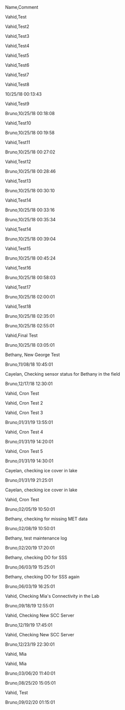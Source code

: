 Name,Comment

Vahid,Test 

Vahid,Test2

Vahid,Test3

Vahid,Test4

Vahid,Test5

Vahid,Test6

Vahid,Test7

Vahid,Test8

10/25/18 00:13:43

Vahid,Test9

Bruno,10/25/18 00:18:08

Vahid,Test10

Bruno,10/25/18 00:19:58

Vahid,Test11

Bruno,10/25/18 00:27:02

Vahid,Test12

Bruno,10/25/18 00:28:46

Vahid,Test13

Bruno,10/25/18 00:30:10

Vahid,Test14

Bruno,10/25/18 00:33:16

Bruno,10/25/18 00:35:34

Vahid,Test14

Bruno,10/25/18 00:39:04

Vahid,Test15

Bruno,10/25/18 00:45:24

Vahid,Test16

Bruno,10/25/18 00:58:03

Vahid,Test17

Bruno,10/25/18 02:00:01

Vahid,Test18

Bruno,10/25/18 02:35:01

Bruno,10/25/18 02:55:01

Vahid,Final Test

Bruno,10/25/18 03:05:01

Bethany, New George Test

Bruno,11/08/18 10:45:01

Cayelan, Checking sensor status for Bethany in the field

Bruno,12/17/18 12:30:01

Vahid, Cron Test

Vahid, Cron Test 2

Vahid, Cron Test 3

Bruno,01/31/19 13:55:01

Vahid, Cron Test 4

Bruno,01/31/19 14:20:01

Vahid, Cron Test 5

Bruno,01/31/19 14:30:01

Cayelan, checking ice cover in lake 

Bruno,01/31/19 21:25:01

Cayelan, checking ice cover in lake

Vahid, Cron Test

Bruno,02/05/19 10:50:01

Bethany, checking for missing MET data

Bruno,02/08/19 10:50:01

Bethany, test maintenance log

Bruno,02/20/19 17:20:01

Bethany, checking DO for SSS

Bruno,06/03/19 15:25:01

Bethany, checking DO for SSS again

Bruno,06/03/19 16:25:01

Vahid, Checking Mia's Connectivity in the Lab

Bruno,09/18/19 12:55:01

Vahid, Checking New SCC Server

Bruno,12/19/19 17:45:01

Vahid, Checking New SCC Server

Bruno,12/23/19 22:30:01

Vahid, Mia

Vahid, Mia

Bruno,03/06/20 11:40:01

Bruno,08/25/20 15:05:01

Vahid, Test

Bruno,09/02/20 01:15:01
